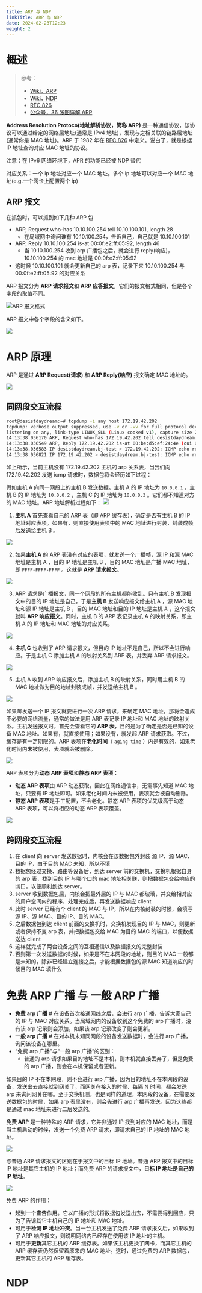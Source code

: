 ```yaml
---
title: ARP 与 NDP
linkTitle: ARP 与 NDP
date: 2024-02-23T12:23
weight: 2
---
```


# 概述

> 参考：
>
> - [Wiki，ARP](https://en.wikipedia.org/wiki/Address_Resolution_Protocol)
> - [Wiki，NDP](https://en.wikipedia.org/wiki/Neighbor_Discovery_Protocol)
> - [RFC 826](https://www.rfc-editor.org/rfc/rfc826.html)
> - [公众号，36 张图详解 ARP](https://mp.weixin.qq.com/s/_5Wgsx4mEoDZgwv9-yHYEA)

**Address Resolution Protoco(地址解析协议，简称 ARP)** 是一种通信协议，该协议可以通过给定的网络层地址(通常是 IPv4 地址)，发现与之相关联的链路层地址(通常你是 MAC 地址)。ARP 于 1982 年在 [RFC 826](https://www.rfc-editor.org/rfc/rfc826.html) 中定义。说白了，就是根据 IP 地址查询对应 MAC 地址的协议。

注意：在 IPv6 网络环境下，APR 的功能已经被 NDP 替代

对应关系：一个 ip 地址对应一个 MAC 地址。多个 ip 地址可以对应一个 MAC 地址(e.g.一个网卡上配置两个 ip)

## ARP 报文

在抓包时，可以抓到如下几种 ARP 包

- ARP, Request who-has 10.10.100.254 tell 10.10.100.101, length 28
  - 在局域网中询问谁有 10.10.100.254，告诉自己，自己就是 10.10.100.101
- ARP, Reply 10.10.100.254 is-at 00:0f:e2:ff:05:92, length 46
  - 当 10.10.100.254 收到 arp 广播包之后，就会进行 reply(响应)，10.10.100.254 的 mac 地址是 00:0f:e2:ff:05:92
- 这时候 10.10.100.101 就会更新自己的 arp 表，记录下来 10.10.100.254 与 00:0f:e2:ff:05:92 的对应关系

ARP 报文分为 **ARP 请求报文**和 **ARP 应答报文**，它们的报文格式相同，但是各个字段的取值不同。

![](https://notes-learning.oss-cn-beijing.aliyuncs.com/nguycm/1623911614198-6f1cde9d-cf37-4711-b6ce-cd9b8b1ccdd5.png)ARP 报文格式

ARP 报文中各个字段的含义如下。

![](https://notes-learning.oss-cn-beijing.aliyuncs.com/nguycm/1623911614222-e8fe87d5-ca7b-494c-99c1-b8b1be472301.png)

# ARP 原理

ARP 是通过 **ARP Request(请求)** 和 **ARP Reply(响应)** 报文确定 MAC 地址的。

![](https://notes-learning.oss-cn-beijing.aliyuncs.com/nguycm/1623910582328-062e8f26-c6da-4ee5-97e4-857507dbb707.png)

## 同网段交互流程

```bash
root@desistdaydream:~# tcpdump -i any host 172.19.42.202
tcpdump: verbose output suppressed, use -v or -vv for full protocol decode
listening on any, link-type LINUX_SLL (Linux cooked v1), capture size 262144 bytes
14:13:38.036170 ARP, Request who-has 172.19.42.202 tell desistdaydream.bj-test, length 28
14:13:38.036549 ARP, Reply 172.19.42.202 is-at 00:be:d5:ef:24:4e (oui Unknown), length 46
14:13:38.036583 IP desistdaydream.bj-test > 172.19.42.202: ICMP echo request, id 3, seq 1, length 64
14:13:38.036821 IP 172.19.42.202 > desistdaydream.bj-test: ICMP echo reply, id 3, seq 1, length 64
```

如上所示，当前主机没有 172.19.42.202 主机的 arp 关系表，当我们向 172.19.42.202 发送 icmp 请求时，数据包将会经历如下过程：

假如主机 A 向同一网段上的主机 B 发送数据。主机 A 的 IP 地址为 `10.0.0.1` ，主机 B 的 IP 地址为 `10.0.0.2` ，主机 C 的 IP 地址为 `10.0.0.3` 。它们都不知道对方的 MAC 地址。ARP 地址解析过程如下：
![](https://notes-learning.oss-cn-beijing.aliyuncs.com/nguycm/1623910652117-bd47d4a3-1fb2-4f50-9b4f-bc8e5c2a1b2b.png)

1. **主机 A** 首先查看自己的 ARP 表（即 ARP 缓存表），确定是否有主机 B 的 IP 地址对应表项。如果有，则直接使用表项中的 MAC 地址进行封装，封装成帧后发送给主机 B 。

![](https://notes-learning.oss-cn-beijing.aliyuncs.com/nguycm/1623910669257-9b3f2f80-ddd3-4501-807e-96acfe414c20.png)

2. 如果**主机 A** 的 ARP 表没有对应的表项，就发送一个广播帧，源 IP 和源 MAC 地址是主机 A ，目的 IP 地址是主机 B ，目的 MAC 地址是广播 MAC 地址，即 `FFFF-FFFF-FFFF` 。这就是 **ARP 请求报文**。

![](https://notes-learning.oss-cn-beijing.aliyuncs.com/nguycm/1623910669279-c6354c1b-c098-4974-b4cd-22e93fc54efe.png)

3. ARP 请求是广播报文，同一个网段的所有主机都能收到。只有主机 B 发现报文中的目的 IP 地址是自己，于是**主机 B** 发送响应报文给主机 A ，源 MAC 地址和源 IP 地址是主机 B ，目的 MAC 地址和目的 IP 地址是主机 A ，这个报文就叫 **ARP 响应报文**。同时，主机 B 的 ARP 表记录主机 A 的映射关系，即主机 A 的 IP 地址和 MAC 地址的对应关系。

![](https://notes-learning.oss-cn-beijing.aliyuncs.com/nguycm/1623910669203-16790059-e9ef-45f9-9c9b-28f5f835c556.png)

4. **主机 C** 也收到了 ARP 请求报文，但目的 IP 地址不是自己，所以不会进行响应。于是主机 C 添加主机 A 的映射关系到 ARP 表，并丢弃 ARP 请求报文。

![](https://notes-learning.oss-cn-beijing.aliyuncs.com/nguycm/1623910669305-20a3b990-6012-45d5-8462-176106ad6dd6.png)

5. 主机 A 收到 ARP 响应报文后，添加主机 B 的映射关系，同时用主机 B 的 MAC 地址做为目的地址封装成帧，并发送给主机 B 。

![](https://notes-learning.oss-cn-beijing.aliyuncs.com/nguycm/1623910669300-be2dccaa-122c-41d2-92b6-3b035e70335d.png)

如果每发送一个 IP 报文就要进行一次 ARP 请求，来确定 MAC 地址，那将会造成不必要的网络流量，通常的做法是用 ARP 表记录 IP 地址和 MAC 地址的映射关系。主机发送报文时，首先会查看它的 **ARP 表**，目的是为了确定是否是已知的设备 MAC 地址。如果有，就直接使用；如果没有，就发起 ARP 请求获取。不过，缓存是有一定期限的。ARP 表项在**老化时间**（ `aging time` ）内是有效的，如果老化时间内未被使用，表项就会被删除。

![](https://notes-learning.oss-cn-beijing.aliyuncs.com/nguycm/1623910669502-4614b748-fac7-4301-bc85-68ccec45c91a.png)

ARP 表项分为**动态 ARP 表项**和**静态 ARP 表项**：

- **动态 ARP 表项**由 ARP 动态获取，因此在网络通信中，无需事先知道 MAC 地址，只要有 IP 地址即可。如果老化时间内未被使用，表项就会被自动删除。
- **静态 ARP 表项**是手工配置，不会老化。静态 ARP 表项的优先级高于动态 ARP 表项，可以将相应的动态 ARP 表项覆盖。

![](https://notes-learning.oss-cn-beijing.aliyuncs.com/nguycm/1623910669307-374038c8-0ab6-4a06-ad5a-b55240326db1.png)

## 跨网段交互流程

1. 在 client 向 server 发送数据时，内核会在该数据包外封装 源 IP、源 MAC、目的 IP，由于目的 MAC 未知，所以不填
2. 数据包经过交换、路由等设备后，到达 server 前的交换机，交换机根据自身的 arp 表，找到目的 IP 与哪个口的 mac 地址相关联，则把数据包交给响应的网口，以便顺利到达 server。
3. server 收到数据包后，内核会把最外层的 IP 与 MAC 都玻璃，并交给相对应的用户空间内的程序，处理完成后，再发送数据响应 client
4. 此时 server 已经有个 client 的 MAC 与 IP，所以在内核封装的时候，会填写源 IP、源 MAC、目的 IP、目的 MAC。
5. 之后数据包到达 client 前面的交换机时，交换机发现目的 IP 与 MAC，则更新或者保持不变 arp 表，并把数据包交给 MAC 为目的 MAC 的端口，以便数据送达 client
6. 这样就完成了两台设备之间的互相通信以及数据报文的完整封装
7. 否则第一次发送数据的时候，如果是不在本网段的地址，则目的 MAC 一般都是未知的，除非已经建立连接之后，才能根据数据包的源 MAC 知道响应的时候目的 MAC 填什么

# 免费 ARP 广播 与 一般 ARP 广播

- **免费 arp 广播** # 在设备首次接通网线之后，会进行 arp 广播，告诉大家自己的 IP 与 MAC 对应关系。当局域网内的设备收到这个免费的 arp 广播时，没有该 arp 记录则会添加，如果该 arp 记录改变了则会更新。
- **一般 arp 广播** # 在对本机未知同网段的设备发送数据时，会进行 arp 广播，询问该设备在哪里。
- “免费 arp 广播”与“一般 arp 广播”的区别：
  - 普通的 arp 请求如果目的地址不是本机，则本机就直接丢弃了，但是免费的 arp 广播，则会在本机保留或者更新。

如果目的 IP 不在本网段，则不会进行 arp 广播，因为目的地址不在本网段的设备，发送出去直接就到网关了，而网关在接入的时候、每隔 N 时间，都会发送 arp 来询问网关在哪。至于交换机测，也是同样的道理，本网段的设备，在需要发送数据包的时候，如果 arp 表里没有，则会先进行 arp 广播再发送。因为这些都是通过 mac 地址来进行二层发送的。

**免费 ARP** 是一种特殊的 ARP 请求，它并非通过 IP 找到对应的 MAC 地址，而是当主机启动的时候，发送一个免费 ARP 请求，即请求自己的 IP 地址的 MAC 地址。

![](https://notes-learning.oss-cn-beijing.aliyuncs.com/nguycm/1623911576682-1a99a60a-4fa9-4480-8061-cec725fe9073.webp)

与普通 ARP 请求报文的区别在于报文中的目标 IP 地址。普通 ARP 报文中的目标 IP 地址是其它主机的 IP 地址；而免费 ARP 的请求报文中，**目标 IP 地址是自己的 IP 地址**。

![](https://notes-learning.oss-cn-beijing.aliyuncs.com/nguycm/1623911577030-243f8668-60e2-4952-bac9-beef00f9cba4.png)

免费 ARP 的作用：

- 起到一个**宣告**作用。它以广播的形式将数据包发送出去，不需要得到回应，只为了告诉其它主机自己的 IP 地址和 MAC 地址。
- 可用于**检测 IP 地址冲突**。当一台主机发送了免费 ARP 请求报文后，如果收到了 ARP 响应报文，则说明网络内已经存在使用该 IP 地址的主机。
- 可用于**更新**其它主机的 ARP 缓存表。如果该主机更换了网卡，而其它主机的 ARP 缓存表仍然保留着原来的 MAC 地址。这时，通过免费的 ARP 数据包，更新其它主机的 ARP 缓存表。

# NDP
